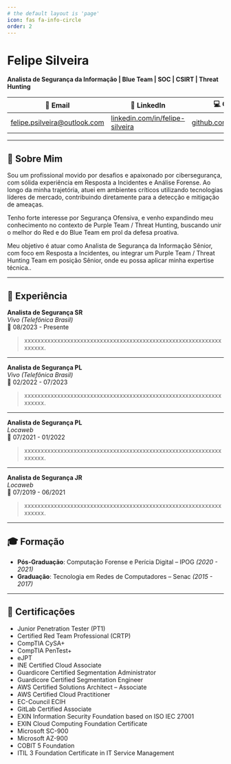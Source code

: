 ```yaml
---
# the default layout is 'page'
icon: fas fa-info-circle
order: 2
---
```


# Felipe Silveira
**Analista de Segurança da Informação | Blue Team | SOC | CSIRT | Threat Hunting**

| 📧 Email | 🔗 LinkedIn | 💻 Github |
|----------|-------------|-----------|
| felipe.psilveira@outlook.com | [linkedin.com/in/felipe-silveira](https://www.linkedin.com/in/felipe-silveira/) | [github.com/felipe8398](https://github.com/felipe8398) |

---

## 👤 Sobre Mim
Sou um profissional movido por desafios e apaixonado por cibersegurança, com sólida experiência em Resposta a Incidentes e Análise Forense. Ao longo da minha trajetória, atuei em ambientes críticos utilizando tecnologias líderes de mercado, contribuindo diretamente para a detecção e mitigação de ameaças.

Tenho forte interesse por Segurança Ofensiva, e venho expandindo meu conhecimento no contexto de Purple Team / Threat Hunting, buscando unir o melhor do Red e do Blue Team em prol da defesa proativa.

Meu objetivo é atuar como Analista de Segurança da Informação Sênior, com foco em Resposta a Incidentes, ou integrar um Purple Team / Threat Hunting Team em posição Sênior, onde eu possa aplicar minha expertise técnica..

---

## 💼 Experiência

**Analista de Segurança SR**  
_Vivo (Telefônica Brasil)_  
📅 08/2023 - Presente  
> xxxxxxxxxxxxxxxxxxxxxxxxxxxxxxxxxxxxxxxxxxxxxxxxxxxxxxxxxxxxxxxxxx.

---

**Analista de Segurança PL**  
_Vivo (Telefônica Brasil)_  
📅 02/2022 - 07/2023  
> xxxxxxxxxxxxxxxxxxxxxxxxxxxxxxxxxxxxxxxxxxxxxxxxxxxxxxxxxxxxxxxxxx.

---

**Analista de Segurança PL**  
_Locaweb_  
📅 07/2021 - 01/2022  
> xxxxxxxxxxxxxxxxxxxxxxxxxxxxxxxxxxxxxxxxxxxxxxxxxxxxxxxxxxxxxxxxxx.

---

**Analista de Segurança JR**  
_Locaweb_  
📅 07/2019 - 06/2021  
> xxxxxxxxxxxxxxxxxxxxxxxxxxxxxxxxxxxxxxxxxxxxxxxxxxxxxxxxxxxxxxxxxx.

---

## 🎓 Formação
- **Pós-Graduação**: Computação Forense e Perícia Digital – IPOG _(2020 - 2021)_  
- **Graduação**: Tecnologia em Redes de Computadores – Senac _(2015 - 2017)_  

---

## 📜 Certificações
- Junior Penetration Tester (PT1)  
- Certified Red Team Professional (CRTP)  
- CompTIA CySA+  
- CompTIA PenTest+  
- eJPT  
- INE Certified Cloud Associate  
- Guardicore Certified Segmentation Administrator  
- Guardicore Certified Segmentation Engineer  
- AWS Certified Solutions Architect – Associate  
- AWS Certified Cloud Practitioner  
- EC-Council ECIH  
- GitLab Certified Associate  
- EXIN Information Security Foundation based on ISO IEC 27001  
- EXIN Cloud Computing Foundation Certificate  
- Microsoft SC-900  
- Microsoft AZ-900  
- COBIT 5 Foundation  
- ITIL 3 Foundation Certificate in IT Service Management  
